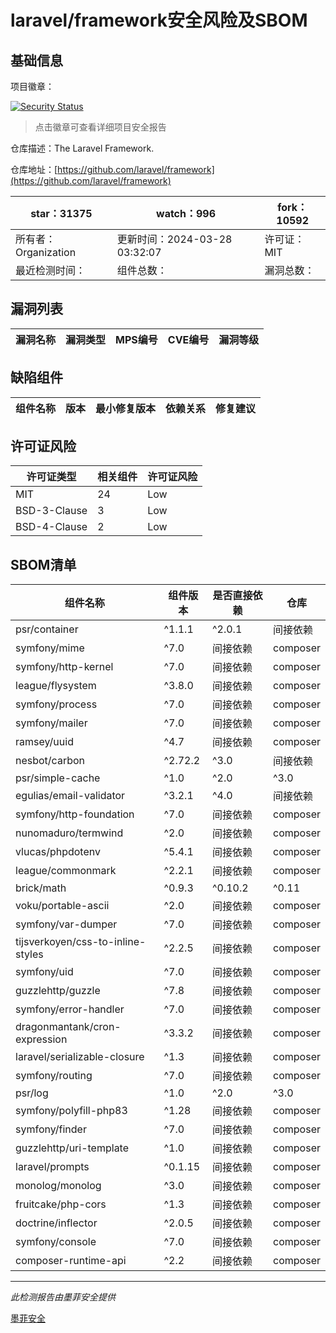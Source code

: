 # laravel/framework安全风险及SBOM

## 基础信息

项目徽章：

[![Security Status](https://www.murphysec.com/platform3/v31/badge/1773073865599655936.svg)](https://www.murphysec.com/console/report/1694415317542723584/1773073865599655936)

> 点击徽章可查看详细项目安全报告

仓库描述：The Laravel Framework.

仓库地址：[https://github.com/laravel/framework](https://github.com/laravel/framework)

| star：31375 | watch：996 | fork：10592 |
| ----------- | -------------- | ------------ |
| 所有者：Organization | 更新时间：2024-03-28 03:32:07 | 许可证：MIT |
| 最近检测时间： | 组件总数： | 漏洞总数： |




## 漏洞列表

| 漏洞名称 | 漏洞类型 | MPS编号 | CVE编号 | 漏洞等级 |
| ------- | ------ | ------- | ------ | ----- |





## 缺陷组件

| 组件名称 | 版本 | 最小修复版本 | 依赖关系 | 修复建议 |
| -------- | ---- | ------------ | -------- | -------- |





## 许可证风险

| 许可证类型 | 相关组件 | 许可证风险 |
| ---------- | -------- | ---------- |
|MIT|24|Low|
|BSD-3-Clause|3|Low|
|BSD-4-Clause|2|Low|




## SBOM清单

| 组件名称 | 组件版本 | 是否直接依赖 | 仓库 |
| -------- | -------- | ------------ | ---- |
|psr/container|^1.1.1|^2.0.1|间接依赖|composer|
|symfony/mime|^7.0|间接依赖|composer|
|symfony/http-kernel|^7.0|间接依赖|composer|
|league/flysystem|^3.8.0|间接依赖|composer|
|symfony/process|^7.0|间接依赖|composer|
|symfony/mailer|^7.0|间接依赖|composer|
|ramsey/uuid|^4.7|间接依赖|composer|
|nesbot/carbon|^2.72.2|^3.0|间接依赖|composer|
|psr/simple-cache|^1.0|^2.0|^3.0|间接依赖|composer|
|egulias/email-validator|^3.2.1|^4.0|间接依赖|composer|
|symfony/http-foundation|^7.0|间接依赖|composer|
|nunomaduro/termwind|^2.0|间接依赖|composer|
|vlucas/phpdotenv|^5.4.1|间接依赖|composer|
|league/commonmark|^2.2.1|间接依赖|composer|
|brick/math|^0.9.3|^0.10.2|^0.11|^0.12|间接依赖|composer|
|voku/portable-ascii|^2.0|间接依赖|composer|
|symfony/var-dumper|^7.0|间接依赖|composer|
|tijsverkoyen/css-to-inline-styles|^2.2.5|间接依赖|composer|
|symfony/uid|^7.0|间接依赖|composer|
|guzzlehttp/guzzle|^7.8|间接依赖|composer|
|symfony/error-handler|^7.0|间接依赖|composer|
|dragonmantank/cron-expression|^3.3.2|间接依赖|composer|
|laravel/serializable-closure|^1.3|间接依赖|composer|
|symfony/routing|^7.0|间接依赖|composer|
|psr/log|^1.0|^2.0|^3.0|间接依赖|composer|
|symfony/polyfill-php83|^1.28|间接依赖|composer|
|symfony/finder|^7.0|间接依赖|composer|
|guzzlehttp/uri-template|^1.0|间接依赖|composer|
|laravel/prompts|^0.1.15|间接依赖|composer|
|monolog/monolog|^3.0|间接依赖|composer|
|fruitcake/php-cors|^1.3|间接依赖|composer|
|doctrine/inflector|^2.0.5|间接依赖|composer|
|symfony/console|^7.0|间接依赖|composer|
|composer-runtime-api|^2.2|间接依赖|composer|


------

*此检测报告由墨菲安全提供*

[墨菲安全](www.murphysec.com)